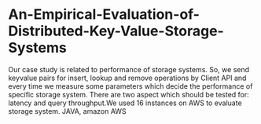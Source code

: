 # An-Empirical-Evaluation-of-Distributed-Key-Value-Storage-Systems

Our case study is related to performance of storage systems. So, we send key­value pairs for insert, lookup and remove operations by Client API and every time we measure some parameters which decide the performance of specific storage system. There are two aspect which should be tested for: latency and query throughput.We used 16 instances on AWS to evaluate storage system.
JAVA, amazon AWS
